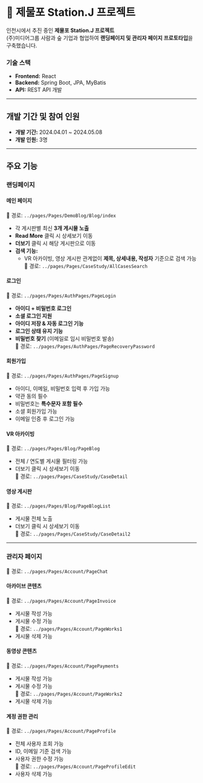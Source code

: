 # 🚉 제물포 Station.J 프로젝트

인천시에서 추진 중인 **제물포 Station.J 프로젝트**  
(주)미디어그룹 사람과 숲 기업과 협업하여 **랜딩페이지 및 관리자 페이지 프로토타입**을 구축했습니다.

### 기술 스택  
- **Frontend:** React  
- **Backend:** Spring Boot, JPA, MyBatis  
- **API:** REST API 개발  

---

## 개발 기간 및 참여 인원
- **개발 기간:** 2024.04.01 ~ 2024.05.08  
- **개발 인원:** 3명  

---

## 주요 기능

### 랜딩페이지

#### 메인 페이지  
📌 경로: `../pages/Pages/DemoBlog/Blog/index`  
- 각 게시판별 최신 **3개 게시물 노출**  
- **Read More** 클릭 시 상세보기 이동  
- **더보기** 클릭 시 해당 게시판으로 이동  
- **검색 기능:**  
  - VR 아카이빙, 영상 게시판 관계없이 **제목, 상세내용, 작성자** 기준으로 검색 가능  
  📌 경로: `../pages/Pages/CaseStudy/AllCasesSearch`  

#### 로그인  
📌 경로: `../pages/Pages/AuthPages/PageLogin`  
- **아이디 + 비밀번호 로그인**  
- **소셜 로그인 지원**  
- **아이디 저장 & 자동 로그인 기능**  
- **로그인 상태 유지 기능**  
- **비밀번호 찾기** (이메일로 임시 비밀번호 발송)  
  📌 경로: `../pages/Pages/AuthPages/PageRecoveryPassword`  

#### 회원가입  
📌 경로: `../pages/Pages/AuthPages/PageSignup`  
- 아이디, 이메일, 비밀번호 입력 후 가입 가능  
- 약관 동의 필수  
- 비밀번호는 **특수문자 포함 필수**  
- 소셜 회원가입 가능  
- 이메일 인증 후 로그인 가능  

#### VR 아카이빙  
📌 경로: `../pages/Pages/Blog/PageBlog`  
- 전체 / 연도별 게시물 필터링 가능  
- 더보기 클릭 시 상세보기 이동  
  📌 경로: `../pages/Pages/CaseStudy/CaseDetail`  

#### 영상 게시판  
📌 경로: `../pages/Pages/Blog/PageBlogList`  
- 게시물 전체 노출  
- 더보기 클릭 시 상세보기 이동  
  📌 경로: `../pages/Pages/CaseStudy/CaseDetail2`  

---

### 관리자 페이지

📌 경로: `../pages/Pages/Account/PageChat`  


#### 아카이브 콘텐츠  
📌 경로: `../pages/Pages/Account/PageInvoice`  
- 게시물 작성 가능  
- 게시물 수정 가능  
  📌 경로: `../pages/Pages/Account/PageWorks1`  
- 게시물 삭제 가능  

#### 동영상 콘텐츠  
📌 경로: `../pages/Pages/Account/PagePayments`  
- 게시물 작성 가능  
- 게시물 수정 가능  
  📌 경로: `../pages/Pages/Account/PageWorks2`  
- 게시물 삭제 가능  

#### 계정 권한 관리  
📌 경로: `../pages/Pages/Account/PageProfile`  
- 전체 사용자 조회 가능  
- ID, 이메일 기준 검색 가능  
- 사용자 권한 수정 가능  
  📌 경로: `../pages/Pages/Account/PageProfileEdit`  
- 사용자 삭제 가능  

